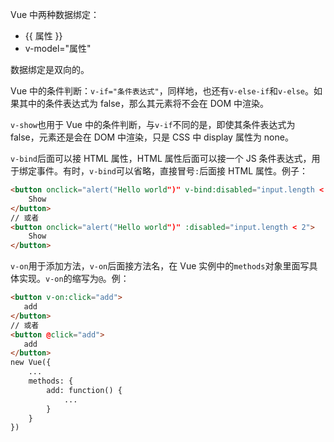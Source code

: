 Vue 中两种数据绑定：

* {{ 属性 }}
*  v-model="属性"

数据绑定是双向的。

Vue 中的条件判断：`v-if="条件表达式"`，同样地，也还有`v-else-if`和`v-else`。如果其中的条件表达式为 false，那么其元素将不会在 DOM 中渲染。

`v-show`也用于 Vue 中的条件判断，与`v-if`不同的是，即使其条件表达式为 false，元素还是会在 DOM 中渲染，只是 CSS 中 display 属性为 none。

`v-bind`后面可以接 HTML 属性，HTML 属性后面可以接一个 JS 条件表达式，用于绑定事件。有时，`v-bind`可以省略，直接冒号`:`后面接 HTML 属性。例子：

```html
<button onclick="alert("Hello world")" v-bind:disabled="input.length < 2">
  	Show
</button>
// 或者
<button onclick="alert("Hello world")" :disabled="input.length < 2">
  	Show
</button>
```

`v-on`用于添加方法，`v-on`后面接方法名，在 Vue 实例中的`methods`对象里面写具体实现。`v-on`的缩写为`@`。例：

```html
<button v-on:click="add">
   add
</button>
// 或者
<button @click="add">
   add
</button>
new Vue({
	...
	methods: {
		add: function() {
			...
		}
	}
})
```



